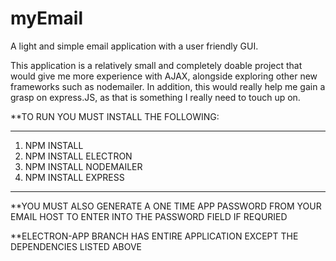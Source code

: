# myEmail
A light and simple email application with a user friendly GUI.

This application is a relatively small and completely doable project that would give me more experience with AJAX, alongside exploring other new frameworks such as nodemailer. In addition, this would really help me gain a grasp on express.JS, as that is something I really need to touch up on.

**TO RUN YOU MUST INSTALL THE FOLLOWING:

************************************************
1. NPM INSTALL
2. NPM INSTALL ELECTRON
3. NPM INSTALL NODEMAILER
4. NPM INSTALL EXPRESS
************************************************

**YOU MUST ALSO GENERATE A ONE TIME APP PASSWORD FROM YOUR EMAIL HOST TO ENTER INTO THE PASSWORD FIELD IF REQURIED

**ELECTRON-APP BRANCH HAS ENTIRE APPLICATION EXCEPT THE DEPENDENCIES LISTED ABOVE
